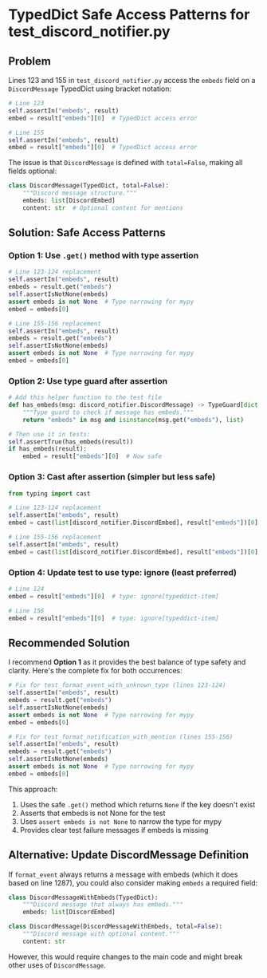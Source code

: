 # TypedDict Safe Access Patterns for test_discord_notifier.py

## Problem

Lines 123 and 155 in `test_discord_notifier.py` access the `embeds` field on a `DiscordMessage` TypedDict using bracket notation:

```python
# Line 123
self.assertIn("embeds", result)
embed = result["embeds"][0]  # TypedDict access error

# Line 155
self.assertIn("embeds", result)
embed = result["embeds"][0]  # TypedDict access error
```

The issue is that `DiscordMessage` is defined with `total=False`, making all fields optional:

```python
class DiscordMessage(TypedDict, total=False):
    """Discord message structure."""
    embeds: list[DiscordEmbed]
    content: str  # Optional content for mentions
```

## Solution: Safe Access Patterns

### Option 1: Use `.get()` method with type assertion

```python
# Line 123-124 replacement
self.assertIn("embeds", result)
embeds = result.get("embeds")
self.assertIsNotNone(embeds)
assert embeds is not None  # Type narrowing for mypy
embed = embeds[0]

# Line 155-156 replacement
self.assertIn("embeds", result)
embeds = result.get("embeds")
self.assertIsNotNone(embeds)
assert embeds is not None  # Type narrowing for mypy
embed = embeds[0]
```

### Option 2: Use type guard after assertion

```python
# Add this helper function to the test file
def has_embeds(msg: discord_notifier.DiscordMessage) -> TypeGuard[dict[str, Any]]:
    """Type guard to check if message has embeds."""
    return "embeds" in msg and isinstance(msg.get("embeds"), list)

# Then use it in tests:
self.assertTrue(has_embeds(result))
if has_embeds(result):
    embed = result["embeds"][0]  # Now safe
```

### Option 3: Cast after assertion (simpler but less safe)

```python
from typing import cast

# Line 123-124 replacement
self.assertIn("embeds", result)
embed = cast(list[discord_notifier.DiscordEmbed], result["embeds"])[0]

# Line 155-156 replacement
self.assertIn("embeds", result)
embed = cast(list[discord_notifier.DiscordEmbed], result["embeds"])[0]
```

### Option 4: Update test to use type: ignore (least preferred)

```python
# Line 124
embed = result["embeds"][0]  # type: ignore[typeddict-item]

# Line 156
embed = result["embeds"][0]  # type: ignore[typeddict-item]
```

## Recommended Solution

I recommend **Option 1** as it provides the best balance of type safety and clarity. Here's the complete fix for both occurrences:

```python
# Fix for test_format_event_with_unknown_type (lines 123-124)
self.assertIn("embeds", result)
embeds = result.get("embeds")
self.assertIsNotNone(embeds)
assert embeds is not None  # Type narrowing for mypy
embed = embeds[0]

# Fix for test_format_notification_with_mention (lines 155-156)
self.assertIn("embeds", result)
embeds = result.get("embeds")
self.assertIsNotNone(embeds)
assert embeds is not None  # Type narrowing for mypy
embed = embeds[0]
```

This approach:
1. Uses the safe `.get()` method which returns `None` if the key doesn't exist
2. Asserts that embeds is not None for the test
3. Uses `assert embeds is not None` to narrow the type for mypy
4. Provides clear test failure messages if embeds is missing

## Alternative: Update DiscordMessage Definition

If `format_event` always returns a message with embeds (which it does based on line 1287), you could also consider making `embeds` a required field:

```python
class DiscordMessageWithEmbeds(TypedDict):
    """Discord message that always has embeds."""
    embeds: list[DiscordEmbed]

class DiscordMessage(DiscordMessageWithEmbeds, total=False):
    """Discord message with optional content."""
    content: str
```

However, this would require changes to the main code and might break other uses of `DiscordMessage`.
